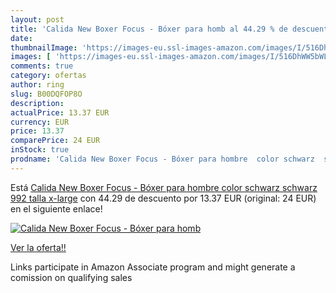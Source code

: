 ```yaml
---
layout: post
title: 'Calida New Boxer Focus - Bóxer para homb al 44.29 % de descuento'
date: 
thumbnailImage: 'https://images-eu.ssl-images-amazon.com/images/I/516DhWW5bWL._SL200_.jpg'
images: [ 'https://images-eu.ssl-images-amazon.com/images/I/516DhWW5bWL._SL200_.jpg' ]
comments: true
category: ofertas
author: ring
slug: B00DQFOP8O
description:
actualPrice: 13.37 EUR
currency: EUR
price: 13.37
comparePrice: 24 EUR
inStock: true
prodname: 'Calida New Boxer Focus - Bóxer para hombre  color schwarz  schwarz 992   talla x-large'
---
```


Está [Calida New Boxer Focus - Bóxer para hombre  color schwarz  schwarz 992   talla x-large](https://www.amazon.es/dp/B00DQFOP8O/?tag=tolees-21) con 44.29 de descuento por 13.37 EUR (original: 24 EUR) en el siguiente enlace!

[![Calida New Boxer Focus - Bóxer para homb](https://images-eu.ssl-images-amazon.com/images/I/516DhWW5bWL._SL200_.jpg)](https://www.amazon.es/dp/B00DQFOP8O/?tag=tolees-21)

[Ver la oferta!!](https://www.amazon.es/dp/B00DQFOP8O/?tag=tolees-21)

Links participate in Amazon Associate program and might generate a comission on qualifying sales


